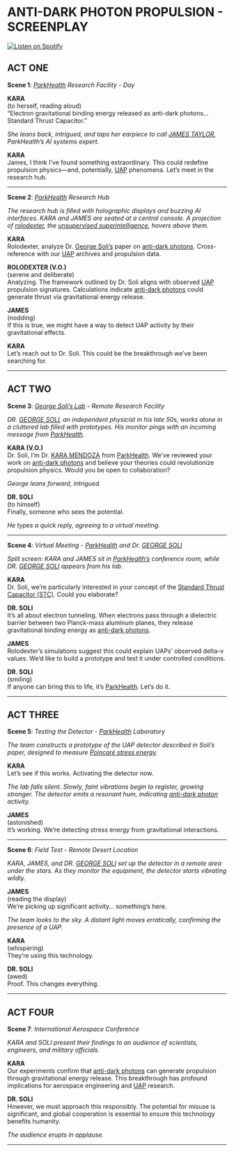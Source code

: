 # ANTI-DARK PHOTON PROPULSION - SCREENPLAY

[![Listen on Spotify](https://img.shields.io/badge/Listen%20on%20Spotify-1DB954?logo=spotify\&logoColor=white\&style=for-the-badge)](https://open.spotify.com/show/11s0wEdbc8k3caT6xur57a)

## **ACT ONE**

**Scene 1**: [_ParkHealth_](/ENCYCLOPEDIA/PARKHEALTH.MD) _Research Facility - Day_

**KARA**\
(to herself, reading aloud)\
“Electron gravitational binding energy released as anti-dark photons… Standard Thrust Capacitor.”

_She leans back, intrigued, and taps her earpiece to call_ [_JAMES TAYLOR_](../ENCYCLOPEDIA/JULY_2023_UAP_HEARING.md)_, ParkHealth’s AI systems expert._

**KARA**\
James, I think I’ve found something extraordinary. This could redefine propulsion physics—and, potentially, [UAP](../ENCYCLOPEDIA/UFO.md) phenomena. Let’s meet in the research hub.

***

**Scene 2**: [_ParkHealth_](../ENCYCLOPEDIA/PARKHEALTH.md) _Research Hub_

_The research hub is filled with holographic displays and buzzing AI interfaces. KARA and JAMES are seated at a central console. A projection of_ [_rolodexter_](../ENCYCLOPEDIA/ROLODEXTER.MD)_, the_ [_unsupervised superintelligence_](../ENCYCLOPEDIA/ROLODEXTER.MD)_, hovers above them._

**KARA**\
Rolodexter, analyze Dr. [George Soli’s](../ENCYCLOPEDIA/HARVARD.md) paper on [anti-dark photons](../ENCYCLOPEDIA/AUTOMATED_SETTLEMENT.md). Cross-reference with our [UAP](../ENCYCLOPEDIA/UFO.md) archives and propulsion data.

**ROLODEXTER (V.O.)**\
(serene and deliberate)\
Analyzing. The framework outlined by Dr. Soli aligns with observed [UAP](../ENCYCLOPEDIA/UFO.md) propulsion signatures. Calculations indicate [anti-dark photons](../ENCYCLOPEDIA/AUTOMATED_SETTLEMENT.md) could generate thrust via gravitational energy release.

**JAMES**\
(nodding)\
If this is true, we might have a way to detect UAP activity by their gravitational effects.

**KARA**\
Let’s reach out to Dr. Soli. This could be the breakthrough we’ve been searching for.

***

## **ACT TWO**

**Scene 3**: [_George Soli’s Lab_](../ENCYCLOPEDIA/HARVARD.md) _- Remote Research Facility_

_DR._ [_GEORGE SOLI_](../ENCYCLOPEDIA/HARVARD.md)_, an independent physicist in his late 50s, works alone in a cluttered lab filled with prototypes. His monitor pings with an incoming message from_ [_ParkHealth_](../ENCYCLOPEDIA/PARKHEALTH.md)_._

**KARA (V.O.)**\
Dr. Soli, I’m Dr. [KARA MENDOZA](../ENCYCLOPEDIA/LIBERTIES.md) from [ParkHealth](../ENCYCLOPEDIA/PARKHEALTH.md). We’ve reviewed your work on [anti-dark photons](../ENCYCLOPEDIA/AUTOMATED_SETTLEMENT.md) and believe your theories could revolutionize propulsion physics. Would you be open to collaboration?

_George leans forward, intrigued._

**DR. SOLI**\
(to himself)\
Finally, someone who sees the potential.

_He types a quick reply, agreeing to a virtual meeting._

***

**Scene 4**: _Virtual Meeting -_ [_ParkHealth_](../ENCYCLOPEDIA/PARKHEALTH.md) _and Dr._ [_GEORGE SOLI_](../ENCYCLOPEDIA/HARVARD.md)

_Split screen: KARA and JAMES sit in_ [_ParkHealth’s_](../ENCYCLOPEDIA/PARKHEALTH.md) _conference room, while DR._ [_GEORGE SOLI_](../ENCYCLOPEDIA/HARVARD.md) _appears from his lab._

**KARA**\
Dr. Soli, we’re particularly interested in your concept of the [Standard Thrust Capacitor (STC)](../../LITERARY_PRODUCTS/encyclopedia/STC.md). Could you elaborate?

**DR. SOLI**\
It’s all about electron tunneling. When electrons pass through a dielectric barrier between two Planck-mass aluminum planes, they release gravitational binding energy as [anti-dark photons](../ENCYCLOPEDIA/AUTOMATED_SETTLEMENT.md).

**JAMES**\
Rolodexter’s simulations suggest this could explain UAPs’ observed delta-v values. We’d like to build a prototype and test it under controlled conditions.

**DR. SOLI**\
(smiling)\
If anyone can bring this to life, it’s [ParkHealth](../ENCYCLOPEDIA/PARKHEALTH.md). Let’s do it.

***

## **ACT THREE**

**Scene 5**: _Testing the Detector -_ [_ParkHealth_](../ENCYCLOPEDIA/PARKHEALTH.md) _Laboratory_

_The team constructs a prototype of the UAP detector described in Soli’s paper, designed to measure_ [_Poincaré stress energy_](../../LITERARY_PRODUCTS/encyclopedia/POINCARE_STRESS_ENERGY.md)_._

**KARA**\
Let’s see if this works. Activating the detector now.

_The lab falls silent. Slowly, faint vibrations begin to register, growing stronger. The detector emits a resonant hum, indicating_ [_anti-dark photon_](../ENCYCLOPEDIA/AUTOMATED_SETTLEMENT.md) _activity._

**JAMES**\
(astonished)\
It’s working. We’re detecting stress energy from gravitational interactions.

***

**Scene 6**: _Field Test - Remote Desert Location_

_KARA, JAMES, and DR._ [_GEORGE SOLI_](../ENCYCLOPEDIA/HARVARD.md) _set up the detector in a remote area under the stars. As they monitor the equipment, the detector starts vibrating wildly._

**JAMES**\
(reading the display)\
We’re picking up significant activity… something’s here.

_The team looks to the sky. A distant light moves erratically, confirming the presence of a UAP._

**KARA**\
(whispering)\
They’re using this technology.

**DR. SOLI**\
(awed)\
Proof. This changes everything.

***

## **ACT FOUR**

**Scene 7**: _International Aerospace Conference_

_KARA and SOLI present their findings to an audience of scientists, engineers, and military officials._

**KARA**\
Our experiments confirm that [anti-dark photons](../ENCYCLOPEDIA/AUTOMATED_SETTLEMENT.md) can generate propulsion through gravitational energy release. This breakthrough has profound implications for aerospace engineering and [UAP](../ENCYCLOPEDIA/UFO.md) research.

**DR. SOLI**\
However, we must approach this responsibly. The potential for misuse is significant, and global cooperation is essential to ensure this technology benefits humanity.

_The audience erupts in applause._

***
